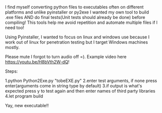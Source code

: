 I find myself converting python files to executables often on different platforms and unlike pyinstaller or py2exe I wanted my own tool to build .exe files AND do final tests(Unit tests should already be done) before compiling! This tools help me avoid repetition and automate multiple files if I need too!

Using Pyinstaller, I wanted to focus on linux and windows use because I work out of linux for penetration testing but I target Windows machines mostly.

Please mute I forgot to turn audio off =).
Example video here https://youtu.be/H8bVth2W-dQ!

Steps:

1.python Python2Exe.py "tobeEXE.py"
2.enter test arguments, if none press enter(arguments come in string type by default)
3.if output is what's expected press y to test again and then enter names of third party libraries
4.let program build

Yay, new executable!!

